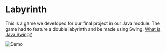 # Labyrinth

This is a game we developed for our final project in our Java module. The game had to feature a double labyrinth and be made using Swing. [What is Java Swing?](https://en.wikipedia.org/wiki/Swing_(Java))

![Demo](https://user-images.githubusercontent.com/75143414/151663997-3fd13674-7941-4cad-99d9-3a9650bfd456.gif)
